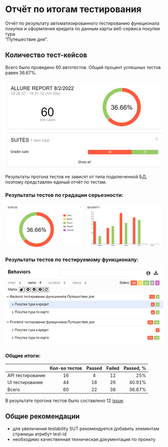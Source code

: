 # Отчёт по итогам тестирования

Отчёт по результату автоматизированного тестированию функционала покупки и оформления кредита по данным карты веб-сервиса покупки тура  
"Путешествие дня".

## Количество тест-кейсов

Всего было проведено 60 автотестов. Общий процент успешных тестов равен 36.67%.

![](pic/1.png)

Результаты прогона тестов не зависят от типа подключенной БД, поэтому представлен единый отчёт по тестам.

### Результаты тестов по градации серьезности:

![](pic/2.png)

### Результаты тестов по тестируемому функционалу:

![](pic/3.png)

### Общие итоги:

|                  | Кол-во тестов  | Passed | Failed | Passed, % |
|:-----------------|    :----:   |   :----:   |  :----:   |----------:|
| API тестирование | 16  | 4 | 12 |       25% |
| UI тестирование  | 44  | 18 | 26 |    40.91% |
| Всего            | 60  | 22 | 38 |    36.67% |

В результате прогона тестов было составлено 12 [issue](https://github.com/Aladyev-Dmitriy/Diplom/issues). 

## Общие рекомендации

- для увеличения testability SUT рекомендуется добавить элементам страницы атрибут test-id
- необходимо качественная техническая документация по проекту
